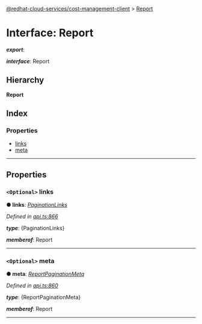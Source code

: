 [@redhat-cloud-services/cost-management-client](../README.md) > [Report](../interfaces/report.md)

# Interface: Report

*__export__*: 

*__interface__*: Report

## Hierarchy

**Report**

## Index

### Properties

* [links](report.md#links)
* [meta](report.md#meta)

---

## Properties

<a id="links"></a>

### `<Optional>` links

**● links**: *[PaginationLinks](paginationlinks.md)*

*Defined in [api.ts:866](https://github.com/RedHatInsights/javascript-clients/blob/master/packages/cost-management/api.ts#L866)*

*__type__*: {PaginationLinks}

*__memberof__*: Report

___
<a id="meta"></a>

### `<Optional>` meta

**● meta**: *[ReportPaginationMeta](reportpaginationmeta.md)*

*Defined in [api.ts:860](https://github.com/RedHatInsights/javascript-clients/blob/master/packages/cost-management/api.ts#L860)*

*__type__*: {ReportPaginationMeta}

*__memberof__*: Report

___

